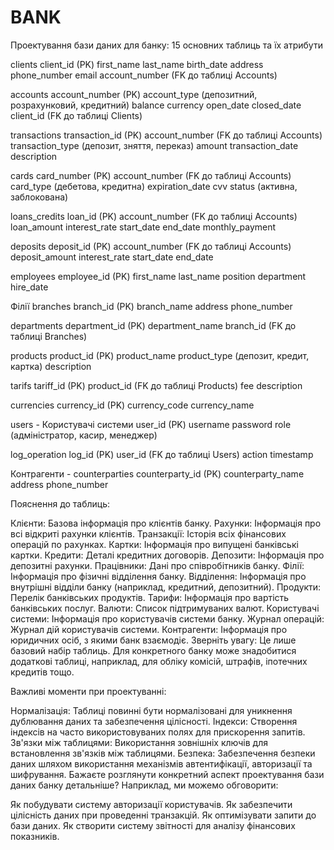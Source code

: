 # BANK

Проектування бази даних для банку: 15 основних таблиць та їх атрибути

clients
    client_id (PK)
    first_name
    last_name
    birth_date
    address
    phone_number
    email
    account_number (FK до таблиці Accounts)

accounts
    account_number (PK)
    account_type (депозитний, розрахунковий, кредитний)
    balance
    currency
    open_date
    closed_date
    client_id (FK до таблиці Clients)

 transactions
    transaction_id (PK)
    account_number (FK до таблиці Accounts)
    transaction_type (депозит, зняття, переказ)
    amount
    transaction_date
    description


cards
    card_number (PK)
    account_number (FK до таблиці Accounts)
    card_type (дебетова, кредитна)
    expiration_date
    cvv
    status (активна, заблокована)


loans_credits
    loan_id (PK)
    account_number (FK до таблиці Accounts)
    loan_amount
    interest_rate
    start_date
    end_date
    monthly_payment


deposits
    deposit_id (PK)
    account_number (FK до таблиці Accounts)
    deposit_amount
    interest_rate
    start_date
    end_date

employees
    employee_id (PK)
    first_name
    last_name
    position
    department
    hire_date

Філії branches
    branch_id (PK)
    branch_name
    address
    phone_number

departments
    department_id (PK)
    department_name
    branch_id (FK до таблиці Branches)

products
    product_id (PK)
    product_name
    product_type (депозит, кредит, картка)
    description

tarifs
    tariff_id (PK)
    product_id (FK до таблиці Products)
    fee
    description

currencies
    currency_id (PK)
    currency_code
    currency_name

users - Користувачі системи
    user_id (PK)
    username
    password
    role (адміністратор, касир, менеджер)

log_operation
    log_id (PK)
    user_id (FK до таблиці Users)
    action
    timestamp


Контрагенти - counterparties
    counterparty_id (PK)
    counterparty_name
    address
    phone_number


Пояснення до таблиць:

Клієнти: Базова інформація про клієнтів банку.
Рахунки: Інформація про всі відкриті рахунки клієнтів.
Транзакції: Історія всіх фінансових операцій по рахунках.
Картки: Інформація про випущені банківські картки.
Кредити: Деталі кредитних договорів.
Депозити: Інформація про депозитні рахунки.
Працівники: Дані про співробітників банку.
Філії: Інформація про фізичні відділення банку.
Відділення: Інформація про внутрішні відділи банку (наприклад, кредитний, депозитний).
Продукти: Перелік банківських продуктів.
Тарифи: Інформація про вартість банківських послуг.
Валюти: Список підтримуваних валют.
Користувачі системи: Інформація про користувачів системи банку.
Журнал операцій: Журнал дій користувачів системи.
Контрагенти: Інформація про юридичних осіб, з якими банк взаємодіє.
Зверніть увагу: Це лише базовий набір таблиць. Для конкретного банку може знадобитися додаткові таблиці, наприклад, для обліку комісій, штрафів, іпотечних кредитів тощо.

Важливі моменти при проектуванні:

Нормалізація: Таблиці повинні бути нормалізовані для уникнення дублювання даних та забезпечення цілісності.
Індекси: Створення індексів на часто використовуваних полях для прискорення запитів.
Зв'язки між таблицями: Використання зовнішніх ключів для встановлення зв'язків між таблицями.
Безпека: Забезпечення безпеки даних шляхом використання механізмів автентифікації, авторизації та шифрування.
Бажаєте розглянути конкретний аспект проектування бази даних банку детальніше? Наприклад, ми можемо обговорити:

Як побудувати систему авторизації користувачів.
Як забезпечити цілісність даних при проведенні транзакцій.
Як оптимізувати запити до бази даних.
Як створити систему звітності для аналізу фінансових показників.
